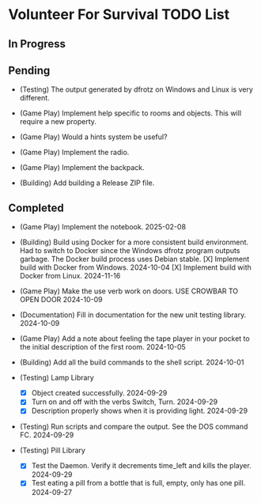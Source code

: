 # Volunteer For Survival TODO List

## In Progress

## Pending

* (Testing) The output generated by dfrotz on Windows and Linux is very different.

* (Game Play) Implement help specific to rooms and objects. This will require a new property.

* (Game Play) Would a hints system be useful?

* (Game Play) Implement the radio.

* (Game Play) Implement the backpack.

* (Building) Add building a Release ZIP file.

## Completed

* (Game Play) Implement the notebook. 2025-02-08

* (Building) Build using Docker for a more consistent build environment.
  Had to switch to Docker since the Windows dfrotz program outputs garbage.
  The Docker build process uses Debian stable.
  [X] Implement build with Docker from Windows. 2024-10-04
  [X] Implement build with Docker from Linux. 2024-11-16

* (Game Play) Make the use verb work on doors. USE CROWBAR TO OPEN DOOR 2024-10-09

* (Documentation) Fill in documentation for the new unit testing library. 2024-10-09

* (Game Play) Add a note about feeling the tape player in your pocket to the initial description of the first room. 2024-10-05

* (Building) Add all the build commands to the shell script. 2024-10-01

* (Testing) Lamp Library
  * [X] Object created successfully. 2024-09-29
  * [X] Turn on and off with the verbs Switch, Turn. 2024-09-29
  * [X] Description properly shows when it is providing light. 2024-09-29

* (Testing) Run scripts and compare the output. See the DOS command FC. 2024-09-29

* (Testing) Pill Library
  * [X] Test the Daemon. Verify it decrements time_left and kills the player. 2024-09-29
  * [X] Test eating a pill from a bottle that is full, empty, only has one pill. 2024-09-27

